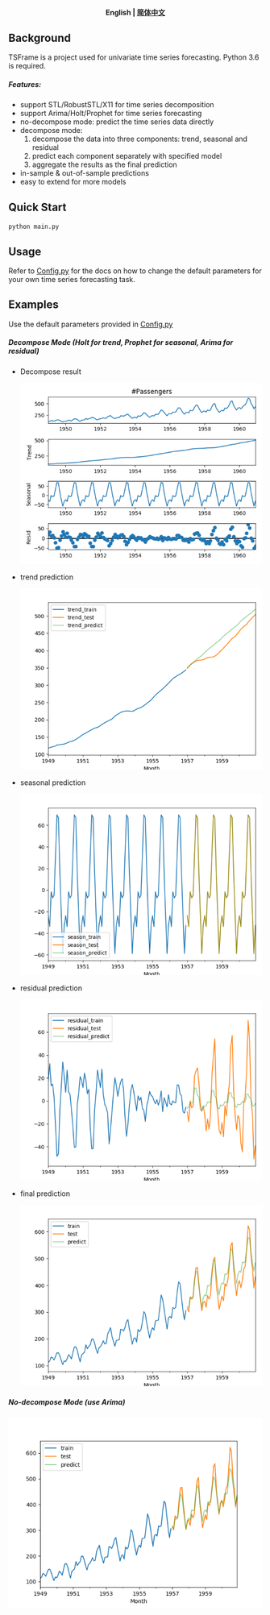 <h4 align="center">
    <p>
        <b>English</b> |
        <a href="https://github.com/xuawai/TSFrame-time-series-forecasting/blob/master/README.md">简体中文</a> 
    <p>
</h4>

## Background
TSFrame is a project used for univariate time series forecasting. 
Python 3.6 is required.

##### Features:
* support STL/RobustSTL/X11 for time series decomposition
* support Arima/Holt/Prophet for time series forecasting
* no-decompose mode: predict the time series data directly
* decompose mode:
  1. decompose the data into three components: trend, seasonal and residual
  2. predict each component separately with specified model
  3. aggregate the results as the final prediction
* in-sample & out-of-sample predictions
* easy to extend for more models

## Quick Start

```shell
python main.py
```

## Usage

Refer to [Config.py](Config.py) for the docs on how to change the default parameters for your own time series forecasting task.

## Examples

Use the default parameters provided in [Config.py](Config.py)

##### Decompose Mode (Holt for trend, Prophet for seasonal, Arima for residual)

* Decompose result 

  ![decompose](./img/decompose.png)

* trend prediction

  ![trend](./img/trend.png)

* seasonal prediction

  ![season](./img/season.png)

* residual prediction

  ![residual](./img/residual.png)

* final prediction

  ![total](./img/total.png)

##### No-decompose Mode (use Arima)

![no_decompose_total](./img/no_decompose_total.png)
